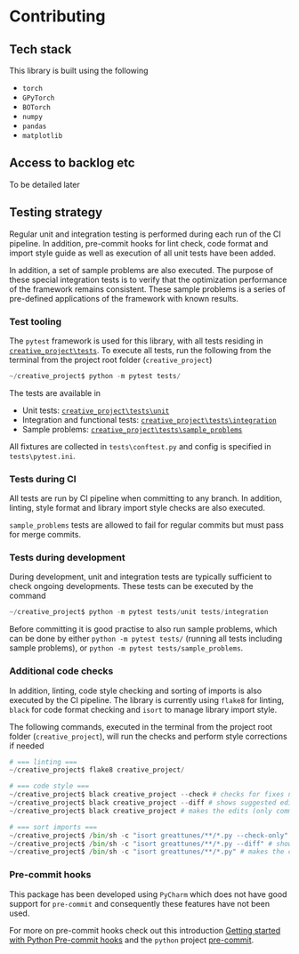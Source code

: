 # Contributing

## Tech stack

This library is built using the following
* `torch`
* `GPyTorch`
* `BOTorch`
* `numpy`
* `pandas`
* `matplotlib`

## Access to backlog etc

To be detailed later

## Testing strategy

Regular unit and integration testing is performed during each run of the CI pipeline. In addition, pre-commit hooks
for lint check, code format and import style guide as well as execution of all unit tests have been added.

In addition, a set of sample problems are also executed. The purpose of these special integration tests is to verify
that the optimization performance of the framework remains consistent. These sample problems is a series of pre-defined
applications of the framework with known results.

### Test tooling

The `pytest` framework is used for this library, with all tests residing in 
[`creative_project\tests`](tests). To execute all tests, run the following from the terminal from the 
project root folder (`creative_project`)
```python
~/creative_project$ python -m pytest tests/
```

The tests are available in 
* Unit tests: [`creative_project\tests\unit`](tests/unit)
* Integration and functional tests: [`creative_project\tests\integration`](tests/integration)
* Sample problems: [`creative_project\tests\sample_problems`](tests/sample_problems)

All fixtures are collected in `tests\conftest.py` and config is specified in `tests\pytest.ini`.

### Tests during CI
All tests are run by CI pipeline when committing to any branch. In addition, linting, style format and library import
style checks are also executed.

`sample_problems` tests are allowed to fail for regular commits but must pass for merge commits.

### Tests during development
During development, unit and integration tests are typically sufficient to check ongoing developments. These tests can
be executed by the command
```python
~/creative_project$ python -m pytest tests/unit tests/integration
```
Before committing it is good practise to also run sample problems, which can be done by either `python -m pytest tests/`
(running all tests including sample problems), or `python -m pytest tests/sample_problems`.

### Additional code checks 
In addition, linting, code style checking and sorting of imports is also executed by the CI pipeline. The library is
currently using `flake8` for linting, `black` for code format checking and `isort` to manage library import style.

The following commands, executed in the terminal from the project root folder (`creative_project`), will run the checks 
and perform style corrections if needed
```python
# === linting ===
~/creative_project$ flake8 creative_project/

# === code style ===
~/creative_project$ black creative_project --check # checks for fixes needed
~/creative_project$ black creative_project --diff # shows suggested edits
~/creative_project$ black creative_project # makes the edits (only command needed to update the code)

# === sort imports ===
~/creative_project$ /bin/sh -c "isort greattunes/**/*.py --check-only" # checks for sorting opportunities
~/creative_project$ /bin/sh -c "isort greattunes/**/*.py --diff" # shows changes that could be done
~/creative_project$ /bin/sh -c "isort greattunes/**/*.py" # makes the changes (only command needed to update the code)
```

### Pre-commit hooks
This package has been developed using `PyCharm` which does not have good support for `pre-commit` and consequently these 
features have not been used.

For more on pre-commit hooks check out this introduction 
[Getting started with Python Pre-commit hooks](https://towardsdatascience.com/getting-started-with-python-pre-commit-hooks-28be2b2d09d5) 
and the `python` project [pre-commit](https://pre-commit.com/#intro).